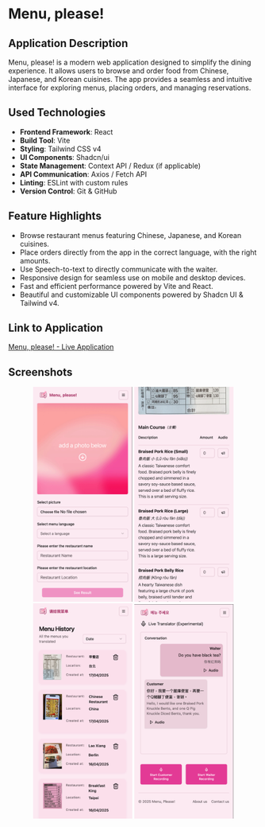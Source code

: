 # Menu, please!

## Application Description

Menu, please! is a modern web application designed to simplify the dining experience. It allows users to browse and order food from Chinese, Japanese, and Korean cuisines. The app provides a seamless and intuitive interface for exploring menus, placing orders, and managing reservations.

## Used Technologies

- **Frontend Framework**: React
- **Build Tool**: Vite
- **Styling**: Tailwind CSS v4
- **UI Components**: Shadcn/ui
- **State Management**: Context API / Redux (if applicable)
- **API Communication**: Axios / Fetch API
- **Linting**: ESLint with custom rules
- **Version Control**: Git & GitHub

## Feature Highlights

- Browse restaurant menus featuring Chinese, Japanese, and Korean cuisines.
- Place orders directly from the app in the correct language, with the right amounts.
- Use Speech-to-text to directly communicate with the waiter.
- Responsive design for seamless use on mobile and desktop devices.
- Fast and efficient performance powered by Vite and React.
- Beautiful and customizable UI components powered by Shadcn UI & Tailwind v4.

## Link to Application

[Menu, please! - Live Application](https://menu-please.netlify.app/)

## Screenshots

<p align="center">
  <img src="https://github.com/hesersu/menu-please-client/blob/main/public/Screenshots-translate.png" width="200"/>
  <img src="https://github.com/hesersu/menu-please-client/blob/main/public/Screenshots-results.png" width="200"/>
  <img src="https://github.com/hesersu/menu-please-client/blob/main/public/Screenshots-history.png" width="200"/>
  <img src="https://github.com/hesersu/menu-please-client/blob/main/public/Screenshots-chat2.png" width="200"/>
</p>
